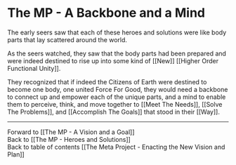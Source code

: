 # The MP - A Backbone and a Mind

The early seers saw that each of these heroes and solutions were like body parts that lay scattered around the world.  

As the seers watched, they saw that the body parts had been prepared and were indeed destined to rise up into some kind of [[New]] [[Higher Order Functional Unity]]. 

They recognized that if indeed the Citizens of Earth were destined to become one body, one united Force For Good, they would need a backbone to connect up and empower each of the unique parts, and a mind to enable them to perceive, think, and move together to [[Meet The Needs]], [[Solve The Problems]], and [[Accomplish The Goals]] that stood in their [[Way]]. 

___

Forward to [[The MP - A Vision and a Goal]]    
Back to [[The MP - Heroes and Solutions]]      
Back to table of contents [[The Meta Project - Enacting the New Vision and Plan]]  


